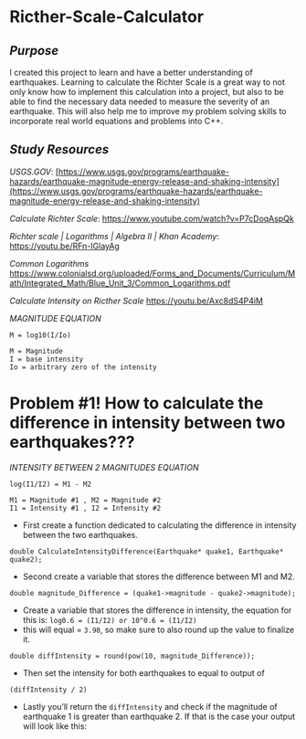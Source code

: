 # Ricther-Scale-Calculator

_Purpose_
-----------------------------------------------------------------------------------------------------------------
I created this project to learn and have a better understanding of earthquakes. Learning to calculate the Richter Scale is a great way to not only know how to implement this calculation into a project, but also to be able to find the necessary data needed to measure the severity of an earthquake. This will also help me to improve my problem solving skills to incorporate real world equations and problems into C++.

_Study Resources_
-----------------------------------------------------------------------------------------------------------------
_USGS.GOV_:
[https://www.usgs.gov/programs/earthquake-hazards/earthquake-magnitude-energy-release-and-shaking-intensity](https://www.usgs.gov/programs/earthquake-hazards/earthquake-magnitude-energy-release-and-shaking-intensity)

_Calculate Richter Scale_:
https://www.youtube.com/watch?v=P7cDoqAspQk

_Richter scale | Logarithms | Algebra II | Khan Academy_:
https://youtu.be/RFn-IGlayAg

_Common Logarithms_
https://www.colonialsd.org/uploaded/Forms_and_Documents/Curriculum/Math/Integrated_Math/Blue_Unit_3/Common_Logarithms.pdf

_Calculate Intensity on Ricther Scale_
https://youtu.be/Axc8dS4P4iM

_MAGNITUDE EQUATION_

``` M = log10(I/Io) ```
```
M = Magnitude
I = base intensity
Io = arbitrary zero of the intensity
```

# Problem #1! How to calculate the difference in intensity between two earthquakes???

_INTENSITY BETWEEN 2 MAGNITUDES EQUATION_

```
log(I1/I2) = M1 - M2
```
```
M1 = Magnitude #1 , M2 = Magnitude #2
I1 = Intensity #1 , I2 = Intensity #2
```

- First create a function dedicated to calculating the difference in intensity between the two earthquakes.

```double CalculateIntensityDifference(Earthquake* quake1, Earthquake* quake2);```

- Second create a variable that stores the difference between M1 and M2.

```double magnitude_Difference = (quake1->magnitude - quake2->magnitude);```

- Create a variable that stores the difference in intensity, the equation for this is: ```log0.6 = (I1/I2) or 10^0.6 = (I1/I2)```
- this will equal = ```3.98```, so make sure to also round up the value to finalize it.

```double diffIntensity = round(pow(10, magnitude_Difference));```

- Then set the intensity for both earthquakes to equal to output of 

```(diffIntensity / 2)```

- Lastly you’ll return the ```diffIntensity``` and check if the magnitude of earthquake 1 is greater than earthquake 2. If that is the case your output will look like this:

```std::cout <<"Earthquake #1 Intensity:: " << quake1->magnitude << " was approximately " << diffIntensity << " times stronger than Earthquake #2 Intensity:: " << quake2->magnitude << std::endl;
``` 


